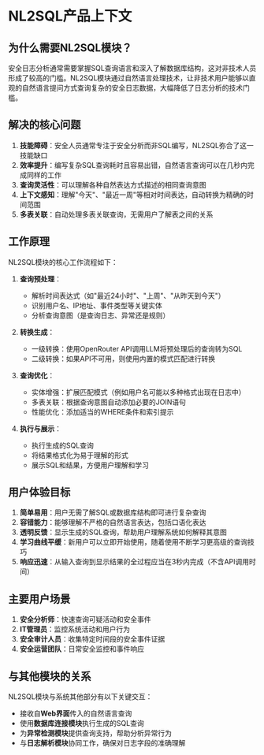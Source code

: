 # NL2SQL产品上下文

## 为什么需要NL2SQL模块？

安全日志分析通常需要掌握SQL查询语言和深入了解数据库结构，这对非技术人员形成了较高的门槛。NL2SQL模块通过自然语言处理技术，让非技术用户能够以直观的自然语言提问方式查询复杂的安全日志数据，大幅降低了日志分析的技术门槛。

## 解决的核心问题

1. **技能障碍**：安全人员通常专注于安全分析而非SQL编写，NL2SQL弥合了这一技能缺口
2. **效率提升**：编写复杂SQL查询耗时且容易出错，自然语言查询可以在几秒内完成同样的工作
3. **查询灵活性**：可以理解各种自然表达方式描述的相同查询意图
4. **上下文感知**：理解"今天"、"最近一周"等相对时间表达，自动转换为精确的时间范围
5. **多表关联**：自动处理多表关联查询，无需用户了解表之间的关系

## 工作原理

NL2SQL模块的核心工作流程如下：

1. **查询预处理**：
   - 解析时间表达式（如"最近24小时"、"上周"、"从昨天到今天"）
   - 识别用户名、IP地址、事件类型等关键实体
   - 分析查询意图（是查询日志、异常还是规则）

2. **转换生成**：
   - 一级转换：使用OpenRouter API调用LLM将预处理后的查询转为SQL
   - 二级转换：如果API不可用，则使用内置的模式匹配进行转换

3. **查询优化**：
   - 实体增强：扩展匹配模式（例如用户名可能以多种格式出现在日志中）
   - 多表关联：根据查询意图自动添加必要的JOIN语句
   - 性能优化：添加适当的WHERE条件和索引提示

4. **执行与展示**：
   - 执行生成的SQL查询
   - 将结果格式化为易于理解的形式
   - 展示SQL和结果，方便用户理解和学习

## 用户体验目标

1. **简单易用**：用户无需了解SQL或数据库结构即可进行复杂查询
2. **容错能力**：能够理解不严格的自然语言表达，包括口语化表达
3. **透明反馈**：显示生成的SQL查询，帮助用户理解系统如何解释其意图
4. **学习曲线平缓**：新用户可以立即开始使用，随着使用不断学习更高级的查询技巧
5. **响应迅速**：从输入查询到显示结果的全过程应当在3秒内完成（不含API调用时间）

## 主要用户场景

1. **安全分析师**：快速查询可疑活动和安全事件
2. **IT管理员**：监控系统活动和用户行为
3. **安全审计人员**：收集特定时间段的安全事件证据
4. **安全运营团队**：日常安全监控和事件响应

## 与其他模块的关系

NL2SQL模块与系统其他部分有以下关键交互：

- 接收自**Web界面**传入的自然语言查询
- 使用**数据库连接模块**执行生成的SQL查询
- 为**异常检测模块**提供查询支持，帮助分析异常行为
- 与**日志解析模块**协同工作，确保对日志字段的准确理解 